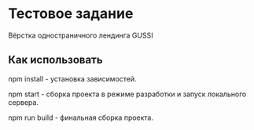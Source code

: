 # Тестовое задание 

Вёрстка одностраничного лендинга GUSSI

## Как использовать
npm install - установка зависимостей.

npm start - сборка проекта в режиме разработки и запуск локального сервера.

npm run build - финальная сборка проекта.
